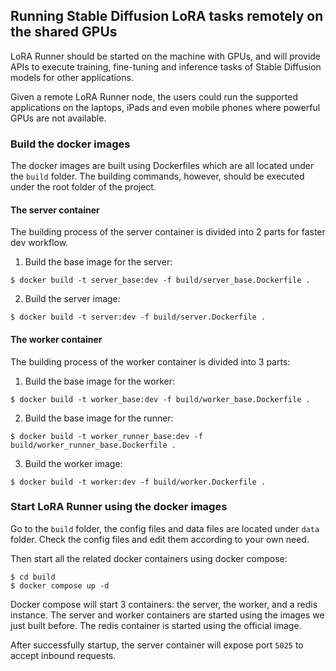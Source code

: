 ## Running Stable Diffusion LoRA tasks remotely on the shared GPUs

LoRA Runner should be started on the machine with GPUs,
and will provide APIs to execute training, fine-tuning and inference
tasks of Stable Diffusion models for other applications.


Given a remote LoRA Runner node, the users could run the supported applications
on the laptops, iPads and even mobile phones where powerful GPUs are not available.

### Build the docker images
The docker images are built using Dockerfiles which are all located under the ```build``` folder.
The building commands, however, should be executed under the root folder of the project.

#### The server container

The building process of the server container is divided into 2 parts for faster dev workflow.

1. Build the base image for the server:
   
```shell
$ docker build -t server_base:dev -f build/server_base.Dockerfile .
```

2. Build the server image:

```shell
$ docker build -t server:dev -f build/server.Dockerfile .
```


#### The worker container

The building process of the worker container is divided into 3 parts:

1. Build the base image for the worker:
   
```shell
$ docker build -t worker_base:dev -f build/worker_base.Dockerfile .
```

2. Build the base image for the runner:

```shell
$ docker build -t worker_runner_base:dev -f build/worker_runner_base.Dockerfile .
```

3. Build the worker image:

```shell
$ docker build -t worker:dev -f build/worker.Dockerfile .
```

### Start LoRA Runner using the docker images

Go to the ```build``` folder, the config files and data files are located
under ```data``` folder. Check the config files and edit them according to
your own need.

Then start all the related docker containers
using docker compose:

```shell
$ cd build
$ docker compose up -d
```

Docker compose will start 3 containers: the server, the worker, and a redis instance.
The server and worker containers are started using the images we just built before.
The redis container is started using the official image.

After successfully startup, the server container will expose port ```5025``` to accept inbound requests.
